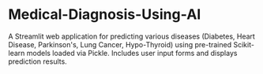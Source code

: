 # Medical-Diagnosis-Using-AI
A Streamlit web application for predicting various diseases (Diabetes, Heart Disease, Parkinson's, Lung Cancer, Hypo-Thyroid) using pre-trained Scikit-learn models loaded via Pickle. Includes user input forms and displays prediction results.
